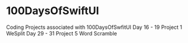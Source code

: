 # 100DaysOfSwiftUI
Coding Projects associated with 100DaysOfSwfitUI
Day 16 - 19 Project 1 WeSplit
Day 29 - 31 Project 5 Word Scramble
